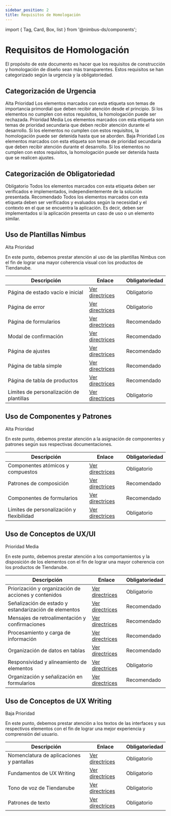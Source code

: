 ```yaml
---
sidebar_position: 2
title: Requisitos de Homologación
---
```


import { Tag, Card, Box, list } from '@nimbus-ds/components';

# Requisitos de Homologación

El propósito de este documento es hacer que los requisitos de construcción y homologación de diseño sean más transparentes. Estos requisitos se han categorizado según la urgencia y la obligatoriedad.

## Categorización de Urgencia

<Box display="flex" flexDirection="column" gap="4">
  <Card>
    <Card.Header><Tag appearance="danger">Alta Prioridad</Tag></Card.Header>
    <Card.Body>
        Los elementos marcados con esta etiqueta son temas de importancia primordial que deben recibir atención desde el principio. Si los elementos no cumplen con estos requisitos, la homologación puede ser rechazada.
    </Card.Body>
  </Card>
  <Card>
    <Card.Header><Tag appearance="warning">Prioridad Media</Tag></Card.Header>
    <Card.Body>
      Los elementos marcados con esta etiqueta son temas de prioridad secundaria que deben recibir atención durante el desarrollo. Si los elementos no cumplen con estos requisitos, la homologación puede ser detenida hasta que se aborden.
  </Card.Body>
  </Card>
  <Card>
    <Card.Header><Tag appearance="success">Baja Prioridad</Tag></Card.Header>
    <Card.Body>
      Los elementos marcados con esta etiqueta son temas de prioridad secundaria que deben recibir atención durante el desarrollo. Si los elementos no cumplen con estos requisitos, la homologación puede ser detenida hasta que se realicen ajustes.
    </Card.Body>
  </Card>
</Box>

## Categorización de Obligatoriedad

<Box display="flex" flexDirection="column" gap="4">
  <Card>
    <Card.Header><Tag appearance="primary">Obligatorio</Tag></Card.Header>
    <Card.Body>
      Todos los elementos marcados con esta etiqueta deben ser verificados e implementados, independientemente de la solución presentada.
    </Card.Body>
  </Card>
  <Card>
    <Card.Header><Tag appearance="neutral">Recomendado</Tag></Card.Header>
    <Card.Body>
      Todos los elementos marcados con esta etiqueta deben ser verificados y evaluados según la necesidad y el contexto en el que se encuentra la aplicación. Es decir, deben ser implementados si la aplicación presenta un caso de uso o un elemento similar.
    </Card.Body>
  </Card>
</Box>

## Uso de Plantillas Nimbus

<Tag appearance="danger">Alta Prioridad</Tag>
<br />

En este punto, debemos prestar atención al uso de las plantillas Nimbus con el fin de lograr una mayor coherencia visual con los productos de Tiendanube.

| Descripción                              | Enlace                                                                                        | Obligatoriedad                              |
| ---------------------------------------- | --------------------------------------------------------------------------------------------- | ------------------------------------------- |
| Página de estado vacío e inicial         | [Ver directrices](../design-guidelines/template-usage#página-de-estado-vacio-e-inicial)       | <Tag appearance="primary">Obligatorio</Tag> |
| Página de error                          | [Ver directrices](../design-guidelines/template-usage#página-de-error)                        | <Tag appearance="primary">Obligatorio</Tag> |
| Página de formularios                    | [Ver directrices](../design-guidelines/template-usage#página-de-formulario)                   | <Tag appearance="neutral">Recomendado</Tag> |
| Modal de confirmación                    | [Ver directrices](../design-guidelines/template-usage#modal-de-confirmación)                  | <Tag appearance="neutral">Recomendado</Tag> |
| Página de ajustes                        | [Ver directrices](../design-guidelines/template-usage#página-de-ajustes)                      | <Tag appearance="neutral">Recomendado</Tag> |
| Página de tabla simple                   | [Ver directrices](../design-guidelines/template-usage#página-de-tabla-de-simples)             | <Tag appearance="neutral">Recomendado</Tag> |
| Página de tabla de productos             | [Ver directrices](../design-guidelines/template-usage#página-de-tabla-de-produtos)            | <Tag appearance="neutral">Recomendado</Tag> |
| Límites de personalización de plantillas | [Ver directrices](../design-guidelines/template-usage#limites-de-personalização-de-templates) | <Tag appearance="primary">Obligatorio</Tag> |

## Uso de Componentes y Patrones

<Tag appearance="danger">Alta Prioridad</Tag>
<br />

En este punto, debemos prestar atención a la asignación de componentes y patrones según sus respectivas documentaciones.

| Descripción                               | Enlace                                                                                   | Obligatoriedad                              |
| ----------------------------------------- | ---------------------------------------------------------------------------------------- | ------------------------------------------- |
| Componentes atómicos y compuestos         | [Ver directrices](../design-guidelines/component-usage#componentes-atômicos-e-compostos) | <Tag appearance="primary">Obligatorio</Tag> |
| Patrones de composición                   | [Ver directrices](../design-guidelines/component-usage#patterns-de-composição)           | <Tag appearance="neutral">Recomendado</Tag> |
| Componentes de formularios                | [Ver directrices](../design-guidelines/component-usage#componentes-de-formulários)       | <Tag appearance="neutral">Recomendado</Tag> |
| Límites de personalización y flexibilidad | [Ver directrices](../design-guidelines/component-usage#personalização-e-flexibilidade)   | <Tag appearance="primary">Obligatorio</Tag> |

## Uso de Conceptos de UX/UI

<Tag appearance="warning">Prioridad Media</Tag>
<br />

En este punto, debemos prestar atención a los comportamientos y la disposición de los elementos con el fin de lograr una mayor coherencia con los productos de Tiendanube.

| Descripción                                           | Enlace                                                                                                  | Obligatoriedad                              |
| ----------------------------------------------------- | ------------------------------------------------------------------------------------------------------- | ------------------------------------------- |
| Priorización y organización de acciones y contenidos  | [Ver directrices](../design-guidelines/concept-usage#priorização-e-organização-de-ações-e-conteúdos)    | <Tag appearance="primary">Obligatorio</Tag> |
| Señalización de estado y estandarización de elementos | [Ver directrices](../design-guidelines/concept-usage#sinalização-de-status-e-padronização-de-elementos) | <Tag appearance="neutral">Recomendado</Tag> |
| Mensajes de retroalimentación y confirmaciones        | [Ver directrices](../design-guidelines/concept-usage#mensagens-de-feedback-e-confirmações)              | <Tag appearance="neutral">Recomendado</Tag> |
| Procesamiento y carga de información                  | [Ver directrices](../design-guidelines/concept-usage#processamento-e-carregamento-de-informação)        | <Tag appearance="neutral">Recomendado</Tag> |
| Organización de datos en tablas                       | [Ver directrices](../design-guidelines/concept-usage#organização-de-dados-em-tabelas)                   | <Tag appearance="neutral">Recomendado</Tag> |
| Responsividad y alineamiento de elementos             | [Ver directrices](../design-guidelines/concept-usage#responsividade-e-alinhamento-dos-elementos)        | <Tag appearance="primary">Obligatorio</Tag> |
| Organización y señalización en formularios            | [Ver directrices](../design-guidelines/concept-usage#organização-e-sinalização-em-formulários)          | <Tag appearance="neutral">Recomendado</Tag> |

## Uso de Conceptos de UX Writing

<Tag appearance="success">Baja Prioridad</Tag>
<br />

En este punto, debemos prestar atención a los textos de las interfaces y sus respectivos elementos con el fin de lograr una mejor experiencia y comprensión del usuario.

| Descripción                              | Enlace                                                                                | Obligatoriedad                              |
| ---------------------------------------- | ------------------------------------------------------------------------------------- | ------------------------------------------- |
| Nomenclatura de aplicaciones y pantallas | [Ver directrices](../design-guidelines/ux-writing-usage#nomenclatura-de-apps-e-telas) | <Tag appearance="primary">Obligatorio</Tag> |
| Fundamentos de UX Writing                | [Ver directrices](../design-guidelines/ux-writing-usage#fundamentos-de-ux-writing)    | <Tag appearance="primary">Obligatorio</Tag> |
| Tono de voz de Tiendanube                 | [Ver directrices](../design-guidelines/ux-writing-usage#tom-de-voz-nuvemshop)         | <Tag appearance="primary">Obligatorio</Tag> |
| Patrones de texto                        | [Ver directrices](../design-guidelines/ux-writing-usage#padrões-de-texto)             | <Tag appearance="primary">Obligatorio</Tag> |
